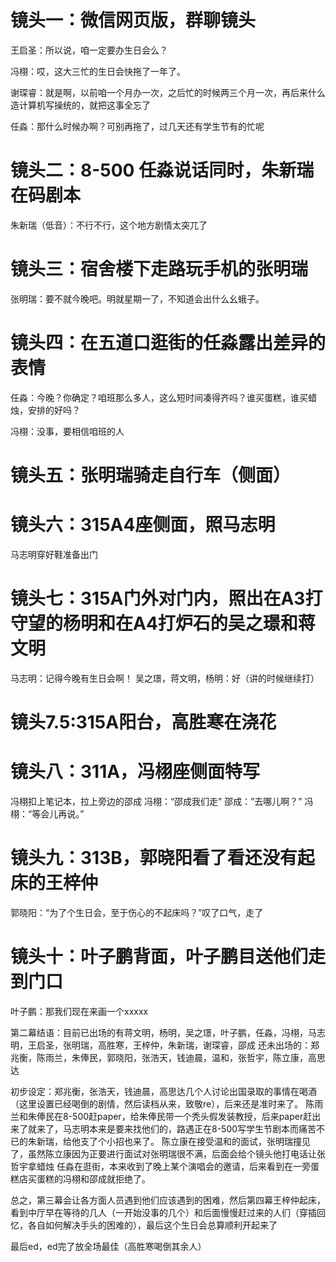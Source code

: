 镜头一：微信网页版，群聊镜头
============

王启圣：所以说，咱一定要办生日会么？

冯栩：哎，这大三忙的生日会快拖了一年了。

谢琛睿：就是啊，以前咱一个月办一次，之后忙的时候两三个月一次，再后来什么造计算机写操统的，就把这事全忘了

任淼：那什么时候办啊？可别再拖了，过几天还有学生节有的忙呢

镜头二：8-500 任淼说话同时，朱新瑞在码剧本
============

朱新瑞（低音）：不行不行，这个地方剧情太突兀了

镜头三：宿舍楼下走路玩手机的张明瑞
============
张明瑞：要不就今晚吧。明就星期一了，不知道会出什么幺蛾子。

镜头四：在五道口逛街的任淼露出差异的表情
============
任淼：今晚？你确定？咱班那么多人，这么短时间凑得齐吗？谁买蛋糕，谁买蜡烛，安排的好吗？

冯栩：没事，要相信咱班的人

镜头五：张明瑞骑走自行车（侧面）
============

镜头六：315A4座侧面，照马志明
============
马志明穿好鞋准备出门

镜头七：315A门外对门内，照出在A3打守望的杨明和在A4打炉石的吴之璟和蒋文明
============
马志明：记得今晚有生日会啊！
吴之璟，蒋文明，杨明：好（讲的时候继续打）

镜头7.5:315A阳台，高胜寒在浇花
============

镜头八：311A，冯栩座侧面特写
============
冯栩扣上笔记本，拉上旁边的邵成
冯栩：“邵成我们走”
邵成：”去哪儿啊？”
冯栩：“等会儿再说。”

镜头九：313B，郭晓阳看了看还没有起床的王梓仲
============
郭晓阳：“为了个生日会，至于伤心的不起床吗？”叹了口气，走了

镜头十：叶子鹏背面，叶子鹏目送他们走到门口
============
叶子鹏：那我们现在来画一个xxxxx

第二幕结语：目前已出场的有蒋文明，杨明，吴之璟，叶子鹏，任淼，冯栩，马志明，王启圣，张明瑞，高胜寒，王梓仲，朱新瑞，谢琛睿，邵成
还未出场的：郑兆衡，陈雨兰，朱俸民，郭晓阳，张浩天，钱迪晨，温和，张哲宇，陈立康，高思达

初步设定：郑兆衡，张浩天，钱迪晨，高思达几个人讨论出国录取的事情在喝酒（这里设置已经喝倒的剧情，然后读档从来，致敬re），后来还是准时来了。
陈雨兰和朱俸民在8-500赶paper，给朱俸民带一个秃头假发装教授，后来paper赶出来了就来了，马志明本来是要来找他们的，路遇正在8-500写学生节剧本而痛苦不已的朱新瑞，给他支了个小招也来了。
陈立康在接受温和的面试，张明瑞撞见了，虽然陈立康因为正要进行面试对张明瑞很不满，后面会给个镜头他打电话让张哲宇拿蜡烛
任淼在逛街，本来收到了晚上某个演唱会的邀请，后来看到在一旁蛋糕店买蛋糕的冯栩和邵成就拒绝了。

总之，第三幕会让各方面人员遇到他们应该遇到的困难，然后第四幕王梓仲起床，看到中厅早在等待的几人（一开始没事的几个）和后面慢慢赶过来的人们（穿插回忆，各自如何解决手头的困难的），最后这个生日会总算顺利开起来了

最后ed，ed完了放全场最佳（高胜寒喝倒其余人）
